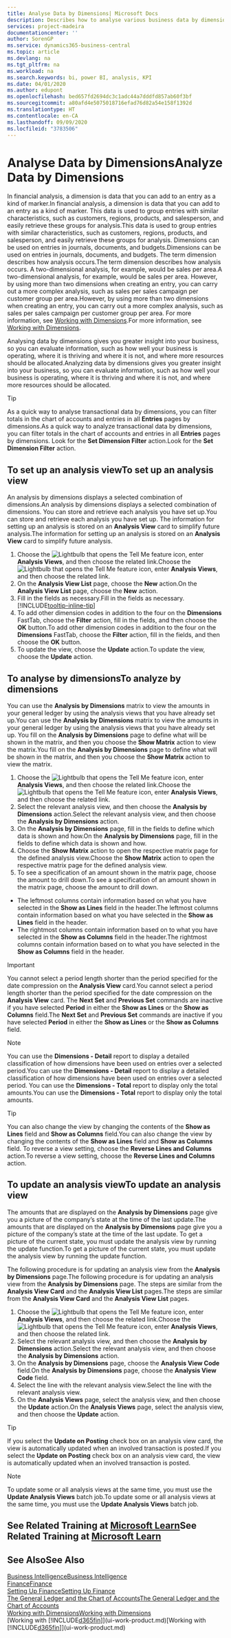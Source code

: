 ```yaml
---
title: Analyse Data by Dimensions| Microsoft Docs
description: Describes how to analyse various business data by dimensions.
services: project-madeira
documentationcenter: ''
author: SorenGP
ms.service: dynamics365-business-central
ms.topic: article
ms.devlang: na
ms.tgt_pltfrm: na
ms.workload: na
ms.search.keywords: bi, power BI, analysis, KPI
ms.date: 04/01/2020
ms.author: edupont
ms.openlocfilehash: bed657fd2694dc3c1adc44a7dddfd857ab60f3bf
ms.sourcegitcommit: a80afd4e5075018716efad76d82a54e158f1392d
ms.translationtype: HT
ms.contentlocale: en-CA
ms.lasthandoff: 09/09/2020
ms.locfileid: "3783506"
---
```

#  <a name="analyze-data-by-dimensions"></a><span data-ttu-id="d2a2c-103">Analyse Data by Dimensions</span><span class="sxs-lookup"><span data-stu-id="d2a2c-103">Analyze Data by Dimensions</span></span>
<span data-ttu-id="d2a2c-104">In financial analysis, a dimension is data that you can add to an entry as a kind of marker.</span><span class="sxs-lookup"><span data-stu-id="d2a2c-104">In financial analysis, a dimension is data that you can add to an entry as a kind of marker.</span></span> <span data-ttu-id="d2a2c-105">This data is used to group entries with similar characteristics, such as customers, regions, products, and salesperson, and easily retrieve these groups for analysis.</span><span class="sxs-lookup"><span data-stu-id="d2a2c-105">This data is used to group entries with similar characteristics, such as customers, regions, products, and salesperson, and easily retrieve these groups for analysis.</span></span> <span data-ttu-id="d2a2c-106">Dimensions can be used on entries in journals, documents, and budgets.</span><span class="sxs-lookup"><span data-stu-id="d2a2c-106">Dimensions can be used on entries in journals, documents, and budgets.</span></span> <span data-ttu-id="d2a2c-107">The term dimension describes how analysis occurs.</span><span class="sxs-lookup"><span data-stu-id="d2a2c-107">The term dimension describes how analysis occurs.</span></span> <span data-ttu-id="d2a2c-108">A two-dimensional analysis, for example, would be sales per area.</span><span class="sxs-lookup"><span data-stu-id="d2a2c-108">A two-dimensional analysis, for example, would be sales per area.</span></span> <span data-ttu-id="d2a2c-109">However, by using more than two dimensions when creating an entry, you can carry out a more complex analysis, such as sales per sales campaign per customer group per area.</span><span class="sxs-lookup"><span data-stu-id="d2a2c-109">However, by using more than two dimensions when creating an entry, you can carry out a more complex analysis, such as sales per sales campaign per customer group per area.</span></span> <span data-ttu-id="d2a2c-110">For more information, see [Working with Dimensions](finance-dimensions.md).</span><span class="sxs-lookup"><span data-stu-id="d2a2c-110">For more information, see [Working with Dimensions](finance-dimensions.md).</span></span>

<span data-ttu-id="d2a2c-111">Analysing data by dimensions gives you greater insight into your business, so you can evaluate information, such as how well your business is operating, where it is thriving and where it is not, and where more resources should be allocated.</span><span class="sxs-lookup"><span data-stu-id="d2a2c-111">Analyzing data by dimensions gives you greater insight into your business, so you can evaluate information, such as how well your business is operating, where it is thriving and where it is not, and where more resources should be allocated.</span></span>

> [!TIP]
> <span data-ttu-id="d2a2c-112">As a quick way to analyse transactional data by dimensions, you can filter totals in the chart of accounts and entries in all **Entries** pages by dimensions.</span><span class="sxs-lookup"><span data-stu-id="d2a2c-112">As a quick way to analyze transactional data by dimensions, you can filter totals in the chart of accounts and entries in all **Entries** pages by dimensions.</span></span> <span data-ttu-id="d2a2c-113">Look for the **Set Dimension Filter** action.</span><span class="sxs-lookup"><span data-stu-id="d2a2c-113">Look for the **Set Dimension Filter** action.</span></span>

## <a name="to-set-up-an-analysis-view"></a><span data-ttu-id="d2a2c-114">To set up an analysis view</span><span class="sxs-lookup"><span data-stu-id="d2a2c-114">To set up an analysis view</span></span>  
<span data-ttu-id="d2a2c-115">An analysis by dimensions displays a selected combination of dimensions.</span><span class="sxs-lookup"><span data-stu-id="d2a2c-115">An analysis by dimensions displays a selected combination of dimensions.</span></span> <span data-ttu-id="d2a2c-116">You can store and retrieve each analysis you have set up.</span><span class="sxs-lookup"><span data-stu-id="d2a2c-116">You can store and retrieve each analysis you have set up.</span></span> <span data-ttu-id="d2a2c-117">The information for setting up an analysis is stored on an **Analysis View** card to simplify future analysis.</span><span class="sxs-lookup"><span data-stu-id="d2a2c-117">The information for setting up an analysis is stored on an **Analysis View** card to simplify future analysis.</span></span>  

1. <span data-ttu-id="d2a2c-118">Choose the ![Lightbulb that opens the Tell Me feature](media/ui-search/search_small.png "Tell me what you want to do") icon, enter **Analysis Views**, and then choose the related link.</span><span class="sxs-lookup"><span data-stu-id="d2a2c-118">Choose the ![Lightbulb that opens the Tell Me feature](media/ui-search/search_small.png "Tell me what you want to do") icon, enter **Analysis Views**, and then choose the related link.</span></span>  
2. <span data-ttu-id="d2a2c-119">On the **Analysis View List** page, choose the **New** action.</span><span class="sxs-lookup"><span data-stu-id="d2a2c-119">On the **Analysis View List** page, choose the **New** action.</span></span>
3. <span data-ttu-id="d2a2c-120">Fill in the fields as necessary.</span><span class="sxs-lookup"><span data-stu-id="d2a2c-120">Fill in the fields as necessary.</span></span> [!INCLUDE[tooltip-inline-tip](includes/tooltip-inline-tip_md.md)]
4. <span data-ttu-id="d2a2c-121">To add other dimension codes in addition to the four on the **Dimensions** FastTab, choose the **Filter** action, fill in the fields, and then choose the **OK** button.</span><span class="sxs-lookup"><span data-stu-id="d2a2c-121">To add other dimension codes in addition to the four on the **Dimensions** FastTab, choose the **Filter** action, fill in the fields, and then choose the **OK** button.</span></span>  
5. <span data-ttu-id="d2a2c-122">To update the view, choose the **Update** action.</span><span class="sxs-lookup"><span data-stu-id="d2a2c-122">To update the view, choose the **Update** action.</span></span>

## <a name="to-analyze-by-dimensions"></a><span data-ttu-id="d2a2c-123">To analyse by dimensions</span><span class="sxs-lookup"><span data-stu-id="d2a2c-123">To analyze by dimensions</span></span>
<span data-ttu-id="d2a2c-124">You can use the **Analysis by Dimensions** matrix to view the amounts in your general ledger by using the analysis views that you have already set up.</span><span class="sxs-lookup"><span data-stu-id="d2a2c-124">You can use the **Analysis by Dimensions** matrix to view the amounts in your general ledger by using the analysis views that you have already set up.</span></span> <span data-ttu-id="d2a2c-125">You fill on the **Analysis by Dimensions** page to define what will be shown in the matrix, and then you choose the **Show Matrix** action to view the matrix.</span><span class="sxs-lookup"><span data-stu-id="d2a2c-125">You fill on the **Analysis by Dimensions** page to define what will be shown in the matrix, and then you choose the **Show Matrix** action to view the matrix.</span></span>  

1. <span data-ttu-id="d2a2c-126">Choose the ![Lightbulb that opens the Tell Me feature](media/ui-search/search_small.png "Tell me what you want to do") icon, enter **Analysis Views**, and then choose the related link.</span><span class="sxs-lookup"><span data-stu-id="d2a2c-126">Choose the ![Lightbulb that opens the Tell Me feature](media/ui-search/search_small.png "Tell me what you want to do") icon, enter **Analysis Views**, and then choose the related link.</span></span>  
2. <span data-ttu-id="d2a2c-127">Select the relevant analysis view,  and then choose the **Analysis by Dimensions** action.</span><span class="sxs-lookup"><span data-stu-id="d2a2c-127">Select the relevant analysis view,  and then choose the **Analysis by Dimensions** action.</span></span>
3. <span data-ttu-id="d2a2c-128">On the **Analysis by Dimensions** page, fill in the fields to define which data is shown and how.</span><span class="sxs-lookup"><span data-stu-id="d2a2c-128">On the **Analysis by Dimensions** page, fill in the fields to define which data is shown and how.</span></span>
4. <span data-ttu-id="d2a2c-129">Choose the **Show Matrix** action to open the respective matrix page for the defined analysis view.</span><span class="sxs-lookup"><span data-stu-id="d2a2c-129">Choose the **Show Matrix** action to open the respective matrix page for the defined analysis view.</span></span>
5. <span data-ttu-id="d2a2c-130">To see a specification of an amount shown in the matrix page, choose the amount to drill down.</span><span class="sxs-lookup"><span data-stu-id="d2a2c-130">To see a specification of an amount shown in the matrix page, choose the amount to drill down.</span></span>  

- <span data-ttu-id="d2a2c-131">The leftmost columns contain information based on what you have selected in the **Show as Lines** field in the header.</span><span class="sxs-lookup"><span data-stu-id="d2a2c-131">The leftmost columns contain information based on what you have selected in the **Show as Lines** field in the header.</span></span>  
- <span data-ttu-id="d2a2c-132">The rightmost columns contain information based on to what you have selected in the **Show as Columns** field in the header.</span><span class="sxs-lookup"><span data-stu-id="d2a2c-132">The rightmost columns contain information based on to what you have selected in the **Show as Columns** field in the header.</span></span>

> [!IMPORTANT]  
>   <span data-ttu-id="d2a2c-133">You cannot select a period length shorter than the period specified for the date compression on the **Analysis View** card.</span><span class="sxs-lookup"><span data-stu-id="d2a2c-133">You cannot select a period length shorter than the period specified for the date compression on the **Analysis View** card.</span></span> <span data-ttu-id="d2a2c-134">The **Next Set** and **Previous Set** commands are inactive if you have selected **Period** in either the **Show as Lines** or the **Show as Columns** field.</span><span class="sxs-lookup"><span data-stu-id="d2a2c-134">The **Next Set** and **Previous Set** commands are inactive if you have selected **Period** in either the **Show as Lines** or the **Show as Columns** field.</span></span>  

> [!NOTE]  
>   <span data-ttu-id="d2a2c-135">You can use the **Dimensions - Detail** report to display a detailed classification of how dimensions have been used on entries over a selected period.</span><span class="sxs-lookup"><span data-stu-id="d2a2c-135">You can use the **Dimensions - Detail** report to display a detailed classification of how dimensions have been used on entries over a selected period.</span></span> <span data-ttu-id="d2a2c-136">You can use the **Dimensions - Total** report to display only the total amounts.</span><span class="sxs-lookup"><span data-stu-id="d2a2c-136">You can use the **Dimensions - Total** report to display only the total amounts.</span></span>  

> [!TIP]  
>   <span data-ttu-id="d2a2c-137">You can also change the view by changing the contents of the **Show as Lines** field and **Show as Columns** field.</span><span class="sxs-lookup"><span data-stu-id="d2a2c-137">You can also change the view by changing the contents of the **Show as Lines** field and **Show as Columns** field.</span></span> <span data-ttu-id="d2a2c-138">To reverse a view setting, choose the **Reverse Lines and Columns** action.</span><span class="sxs-lookup"><span data-stu-id="d2a2c-138">To reverse a view setting, choose the **Reverse Lines and Columns** action.</span></span>

## <a name="to-update-an-analysis-view"></a><span data-ttu-id="d2a2c-139">To update an analysis view</span><span class="sxs-lookup"><span data-stu-id="d2a2c-139">To update an analysis view</span></span>  
<span data-ttu-id="d2a2c-140">The amounts that are displayed on the **Analysis by Dimensions** page give you a picture of the company’s state at the time of the last update.</span><span class="sxs-lookup"><span data-stu-id="d2a2c-140">The amounts that are displayed on the **Analysis by Dimensions** page give you a picture of the company’s state at the time of the last update.</span></span> <span data-ttu-id="d2a2c-141">To get a picture of the current state, you must update the analysis view by running the update function.</span><span class="sxs-lookup"><span data-stu-id="d2a2c-141">To get a picture of the current state, you must update the analysis view by running the update function.</span></span>

<span data-ttu-id="d2a2c-142">The following procedure is for updating an analysis view from the **Analysis by Dimensions** page.</span><span class="sxs-lookup"><span data-stu-id="d2a2c-142">The following procedure is for updating an analysis view from the **Analysis by Dimensions** page.</span></span> <span data-ttu-id="d2a2c-143">The steps are similar from the **Analysis View Card** and the **Analysis View List** pages.</span><span class="sxs-lookup"><span data-stu-id="d2a2c-143">The steps are similar from the **Analysis View Card** and the **Analysis View List** pages.</span></span>  

1. <span data-ttu-id="d2a2c-144">Choose the ![Lightbulb that opens the Tell Me feature](media/ui-search/search_small.png "Tell me what you want to do") icon, enter **Analysis Views**, and then choose the related link.</span><span class="sxs-lookup"><span data-stu-id="d2a2c-144">Choose the ![Lightbulb that opens the Tell Me feature](media/ui-search/search_small.png "Tell me what you want to do") icon, enter **Analysis Views**, and then choose the related link.</span></span>
2. <span data-ttu-id="d2a2c-145">Select the relevant analysis view,  and then choose the **Analysis by Dimensions** action.</span><span class="sxs-lookup"><span data-stu-id="d2a2c-145">Select the relevant analysis view,  and then choose the **Analysis by Dimensions** action.</span></span>
2. <span data-ttu-id="d2a2c-146">On the **Analysis by Dimensions** page, choose the **Analysis View Code** field.</span><span class="sxs-lookup"><span data-stu-id="d2a2c-146">On the **Analysis by Dimensions** page, choose the **Analysis View Code** field.</span></span>  
3. <span data-ttu-id="d2a2c-147">Select the line with the relevant analysis view.</span><span class="sxs-lookup"><span data-stu-id="d2a2c-147">Select the line with the relevant analysis view.</span></span>  
4. <span data-ttu-id="d2a2c-148">On the **Analysis Views** page, select the analysis view, and then choose the **Update** action.</span><span class="sxs-lookup"><span data-stu-id="d2a2c-148">On the **Analysis Views** page, select the analysis view, and then choose the **Update** action.</span></span>  

> [!TIP]  
>   <span data-ttu-id="d2a2c-149">If you select the **Update on Posting** check box on an analysis view card, the view is automatically updated when an involved transaction is posted.</span><span class="sxs-lookup"><span data-stu-id="d2a2c-149">If you select the **Update on Posting** check box on an analysis view card, the view is automatically updated when an involved transaction is posted.</span></span>

> [!NOTE]  
>   <span data-ttu-id="d2a2c-150">To update some or all analysis views at the same time, you must use the **Update Analysis Views** batch job.</span><span class="sxs-lookup"><span data-stu-id="d2a2c-150">To update some or all analysis views at the same time, you must use the **Update Analysis Views** batch job.</span></span>  

## <a name="see-related-training-at-microsoft-learn"></a><span data-ttu-id="d2a2c-151">See Related Training at [Microsoft Learn](/learn/modules/dimensions-financial-reports-dynamics-365-business-central/index)</span><span class="sxs-lookup"><span data-stu-id="d2a2c-151">See Related Training at [Microsoft Learn](/learn/modules/dimensions-financial-reports-dynamics-365-business-central/index)</span></span>

## <a name="see-also"></a><span data-ttu-id="d2a2c-152">See Also</span><span class="sxs-lookup"><span data-stu-id="d2a2c-152">See Also</span></span>
[<span data-ttu-id="d2a2c-153">Business Intelligence</span><span class="sxs-lookup"><span data-stu-id="d2a2c-153">Business Intelligence</span></span>](bi.md)  
[<span data-ttu-id="d2a2c-154">Finance</span><span class="sxs-lookup"><span data-stu-id="d2a2c-154">Finance</span></span>](finance.md)  
[<span data-ttu-id="d2a2c-155">Setting Up Finance</span><span class="sxs-lookup"><span data-stu-id="d2a2c-155">Setting Up Finance</span></span>](finance-setup-finance.md)  
[<span data-ttu-id="d2a2c-156">The General Ledger and the Chart of Accounts</span><span class="sxs-lookup"><span data-stu-id="d2a2c-156">The General Ledger and the Chart of Accounts</span></span>](finance-general-ledger.md)  
[<span data-ttu-id="d2a2c-157">Working with Dimensions</span><span class="sxs-lookup"><span data-stu-id="d2a2c-157">Working with Dimensions</span></span>](finance-dimensions.md)  
<span data-ttu-id="d2a2c-158">[Working with [!INCLUDE[d365fin](includes/d365fin_md.md)]](ui-work-product.md)</span><span class="sxs-lookup"><span data-stu-id="d2a2c-158">[Working with [!INCLUDE[d365fin](includes/d365fin_md.md)]](ui-work-product.md)</span></span>  
